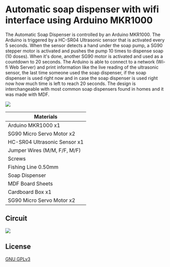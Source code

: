 # Automatic soap dispenser with wifi interface using Arduino MKR1000

The Automatic Soap Dispenser is controlled by an Arduino MKR1000. The Arduino is triggered by a HC-SR04 Ultrasonic sensor that is activated every 5 seconds. When the sensor detects a hand under the soap pump, a SG90 stepper motor is activated and pushes the pump 10 times to dispense soap (10 doses). When it's done, another SG90 motor is activated and used as a countdown to 20 seconds. The Arduino is able to connect to a network (Wi-fi Web Server) and print information like the live reading of the ultrasonic sensor, the last time someone used the soap dispenser, if the soap dispenser is used right now and in case the soap dispenser is used right now how much time is left to reach 20 seconds. The design is interchangeable with most common soap dispensers found in homes and it was made with MDF. 

![](https://i.imgur.com/qCzJk3G.jpg)

| Materials   |
| ----------- | 
| Arduino MKR1000 x1   
| SG90 Micro Servo Motor x2  
| HC-SR04 Ultrasonic Sensor x1      
| Jumper Wires (M/M, F/F, M/F) 
| Screws      
| Fishing Line 0.50mm  
| Soap Dispenser      
| MDF Board Sheets  
| Cardboard Box x1      
| SG90 Micro Servo Motor x2  

## Circuit

![](https://i.imgur.com/tdU1LSW.png)

## License

[GNU GPLv3](https://choosealicense.com/licenses/gpl-3.0/)
